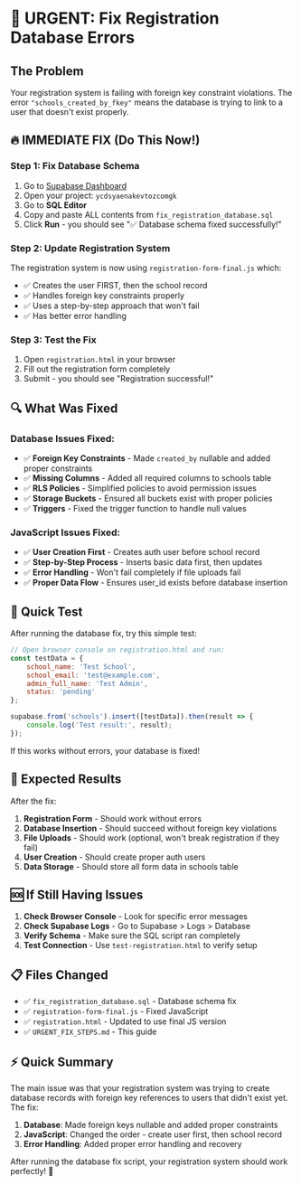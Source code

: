 # 🚨 URGENT: Fix Registration Database Errors

## The Problem
Your registration system is failing with foreign key constraint violations. The error `"schools_created_by_fkey"` means the database is trying to link to a user that doesn't exist properly.

## 🔥 IMMEDIATE FIX (Do This Now!)

### Step 1: Fix Database Schema
1. Go to [Supabase Dashboard](https://app.supabase.com)
2. Open your project: `ycdsyaenakevtozcomgk`
3. Go to **SQL Editor**
4. Copy and paste ALL contents from `fix_registration_database.sql`
5. Click **Run** - you should see "✅ Database schema fixed successfully!"

### Step 2: Update Registration System
The registration system is now using `registration-form-final.js` which:
- ✅ Creates the user FIRST, then the school record
- ✅ Handles foreign key constraints properly  
- ✅ Uses a step-by-step approach that won't fail
- ✅ Has better error handling

### Step 3: Test the Fix
1. Open `registration.html` in your browser
2. Fill out the registration form completely
3. Submit - you should see "Registration successful!"

## 🔍 What Was Fixed

### Database Issues Fixed:
- ✅ **Foreign Key Constraints** - Made `created_by` nullable and added proper constraints
- ✅ **Missing Columns** - Added all required columns to schools table
- ✅ **RLS Policies** - Simplified policies to avoid permission issues
- ✅ **Storage Buckets** - Ensured all buckets exist with proper policies
- ✅ **Triggers** - Fixed the trigger function to handle null values

### JavaScript Issues Fixed:
- ✅ **User Creation First** - Creates auth user before school record
- ✅ **Step-by-Step Process** - Inserts basic data first, then updates
- ✅ **Error Handling** - Won't fail completely if file uploads fail
- ✅ **Proper Data Flow** - Ensures user_id exists before database insertion

## 🧪 Quick Test

After running the database fix, try this simple test:

```javascript
// Open browser console on registration.html and run:
const testData = {
    school_name: 'Test School',
    school_email: 'test@example.com',
    admin_full_name: 'Test Admin',
    status: 'pending'
};

supabase.from('schools').insert([testData]).then(result => {
    console.log('Test result:', result);
});
```

If this works without errors, your database is fixed!

## 🎯 Expected Results

After the fix:
1. **Registration Form** - Should work without errors
2. **Database Insertion** - Should succeed without foreign key violations
3. **File Uploads** - Should work (optional, won't break registration if they fail)
4. **User Creation** - Should create proper auth users
5. **Data Storage** - Should store all form data in schools table

## 🆘 If Still Having Issues

1. **Check Browser Console** - Look for specific error messages
2. **Check Supabase Logs** - Go to Supabase > Logs > Database
3. **Verify Schema** - Make sure the SQL script ran completely
4. **Test Connection** - Use `test-registration.html` to verify setup

## 📋 Files Changed

- ✅ `fix_registration_database.sql` - Database schema fix
- ✅ `registration-form-final.js` - Fixed JavaScript
- ✅ `registration.html` - Updated to use final JS version
- ✅ `URGENT_FIX_STEPS.md` - This guide

## ⚡ Quick Summary

The main issue was that your registration system was trying to create database records with foreign key references to users that didn't exist yet. The fix:

1. **Database**: Made foreign keys nullable and added proper constraints
2. **JavaScript**: Changed the order - create user first, then school record
3. **Error Handling**: Added proper error handling and recovery

After running the database fix script, your registration system should work perfectly! 🎉
